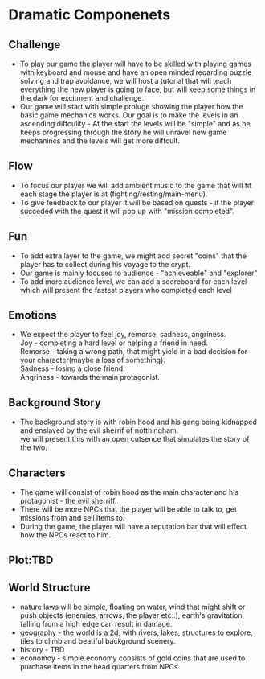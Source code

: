# Dramatic Componenets

## Challenge
* To play our game the player will have to be skilled with playing games with keyboard and mouse and have an open minded regarding puzzle solving and trap avoidance, we will host a tutorial that will teach everything the new player is going to face, but will keep some things in the dark for excitment and challenge. </br>
* Our game will start with simple proluge showing the player how the basic game mechanics works. Our goal is to make the levels in an ascending diffculity - At the start the levels will be "simple" and as he keeps progressing through the story he will unravel new game mechanincs and the levels will get more diffcult. </br>

## Flow
* To focus our player we will add ambient music to the game that will fit each stage the player is at (fighting/resting/main-menu). </br>
* To give feedback to our player it will be based on quests - if the player succeded with the quest it will pop up with "mission completed". </br>

## Fun
* To add extra layer to the game, we might add secret "coins" that the player has to collect during his voyage to the crypt. </br>
* Our game is mainly focused to audience - "achieveable" and "explorer" </br>
* To add more audience level, we can add a scoreboard for each level which will present the fastest players who completed each level </br>

## Emotions
* We expect the player to feel joy, remorse, sadness, angriness. </br>
Joy - completing a hard level or helping a friend in need. </br>
Remorse - taking a wrong path, that might yield in a bad decision for your character(maybe a loss of something). </br>
Sadness - losing a close friend. </br>
Angriness - towards the main protagonist. </br>

## Background Story
* The background story is with robin hood and his gang being kidnapped and enslaved by the evil sherrif of notthingham. </br>
we will present this with an open cutsence that simulates the story of the two. </br>

## Characters
* The game will consist of robin hood as the main character and his protagonist - the evil sherriff. </br>
* There will be more NPCs that the player will be able to talk to, get missions from and sell items to. </br>
* During the game, the player will have a reputation bar that will effect how the NPCs react to him. </br>

## Plot:TBD

## World Structure
* nature laws will be simple, floating on water, wind that might shift or push objects (enemies, arrows, the player etc..), earth's gravitation, falling from a high edge can result in damage.</br>
* geography - the world is a 2d, with rivers, lakes, structures to explore, tiles to climb and beatiful background scenery.</br>
* history - TBD</br>
* economoy - simple economy consists of gold coins that are used to purchase items in the head quarters from NPCs.</br>
